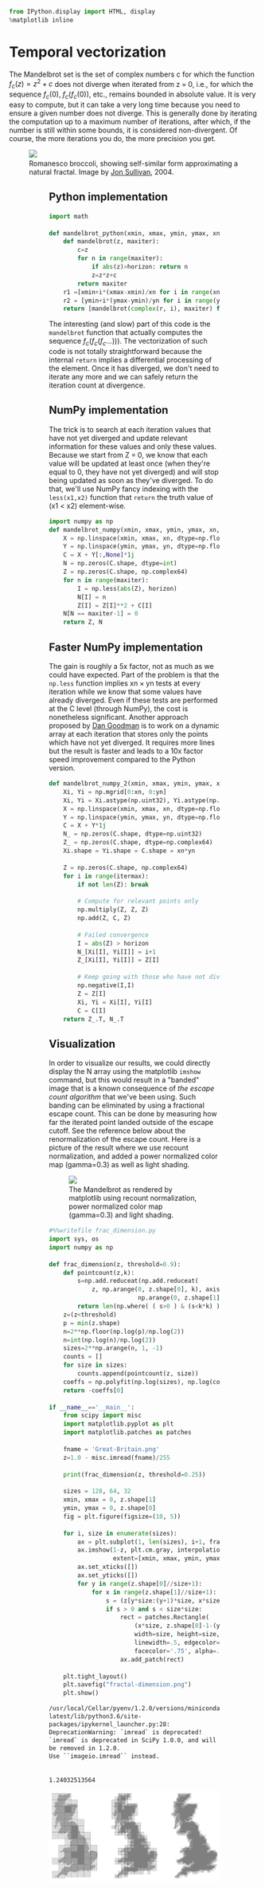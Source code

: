 

```python
from IPython.display import HTML, display
%matplotlib inline
```

# Temporal vectorization
The Mandelbrot set is the set of complex numbers c for which the function $f_c(z) = z^2 + c$ does not diverge when iterated from z = 0, i.e., for which the sequence $f_c(0)$, $f_c(f_c(0))$, etc., remains bounded in absolute value. It is very easy to compute, but it can take a very long time because you need to ensure a given number does not diverge. This is generally done by iterating the computation up to a maximum number of iterations, after which, if the number is still within some bounds, it is considered non-divergent. Of course, the more iterations you do, the more precision you get.

<figure>
<img src=http://www.labri.fr/perso/nrougier/from-python-to-numpy/data/Fractal-Broccoli-cropped.jpg>
    <figcaption>Romanesco broccoli, showing self-similar form approximating a natural fractal. Image by <a href=https://commons.wikimedia.org/wiki/File:Fractal_Broccoli.jpg>Jon Sullivan</a>, 2004.</figcaption>
<figure>


## Python implementation


```python
import math

def mandelbrot_python(xmin, xmax, ymin, ymax, xn, yn, maxiter, horizon=2.0):
    def mandelbrot(z, maxiter):
        c=z
        for n in range(maxiter):
            if abs(z)>horizon: return n
            z=z*z+c
        return maxiter
    r1 =[xmin+i*(xmax-xmin)/xn for i in range(xn)]
    r2 = [ymin+i*(ymax-ymin)/yn for i in range(yn)]
    return [mandelbrot(complex(r, i), maxiter) for r in r1 for i in r2]
```

The interesting (and slow) part of this code is the `mandelbrot` function that actually computes the sequence $f_c(f_c(f_c...)))$. The vectorization of such code is not totally straightforward because the internal `return` implies a differential processing of the element. Once it has diverged, we don't need to iterate any more and we can safely return the iteration count at divergence.

## NumPy implementation
The trick is to search at each iteration values that have not yet diverged and update relevant information for these values and only these values. Because we start from Z = 0, we know that each value will be updated at least once (when they're equal to 0, they have not yet diverged) and will stop being updated as soon as they've diverged. To do that, we'll use NumPy fancy indexing with the `less(x1,x2)` function that `return` the truth value of (x1 < x2) element-wise.


```python
import numpy as np
def mandelbrot_numpy(xmin, xmax, ymin, ymax, xn, yn, maxiter, horizon=2.0):
    X = np.linspace(xmin, xmax, xn, dtype=np.float32)
    Y = np.linspace(ymin, ymax, yn, dtype=np.float32)
    C = X + Y[:,None]*1j
    N = np.zeros(C.shape, dtype=int)
    Z = np.zeros(C.shape, np.complex64)
    for n in range(maxiter):
        I = np.less(abs(Z), horizon)
        N[I] = n
        Z[I] = Z[I]**2 + C[I]
    N[N == maxiter-1] = 0
    return Z, N
```

## Faster NumPy implementation
The gain is roughly a 5x factor, not as much as we could have expected. Part of the problem is that the `np.less` function implies xn × yn tests at every iteration while we know that some values have already diverged. Even if these tests are performed at the C level (through NumPy), the cost is nonetheless significant. Another approach proposed by [Dan Goodman][] is to work on a dynamic array at each iteration that stores only the points which have not yet diverged. It requires more lines but the result is faster and leads to a 10x factor speed improvement compared to the Python version.

[Dan Goodman]: https://thesamovar.wordpress.com


```python
def mandelbrot_numpy_2(xmin, xmax, ymin, ymax, xn, yn, itermax, horizon=2.0):
    Xi, Yi = np.mgrid[0:xn, 0:yn]
    Xi, Yi = Xi.astype(np.uint32), Yi.astype(np.uint32)
    X = np.linspace(xmin, xmax, xn, dtype=np.float32)[Xi]
    Y = np.linspace(ymin, ymax, yn, dtype=np.float32)[Yi]
    C = X + Y*1j
    N_ = np.zeros(C.shape, dtype=np.uint32)
    Z_ = np.zeros(C.shape, dtype=np.complex64)
    Xi.shape = Yi.shape = C.shape = xn*yn

    Z = np.zeros(C.shape, np.complex64)
    for i in range(itermax):
        if not len(Z): break

        # Compute for relevant points only
        np.multiply(Z, Z, Z)
        np.add(Z, C, Z)

        # Failed convergence
        I = abs(Z) > horizon
        N_[Xi[I], Yi[I]] = i+1
        Z_[Xi[I], Yi[I]] = Z[I]

        # Keep going with those who have not diverged yet
        np.negative(I,I)
        Z = Z[I]
        Xi, Yi = Xi[I], Yi[I]
        C = C[I]
    return Z_.T, N_.T
```

## Visualization
In order to visualize our results, we could directly display the N array using the matplotlib `imshow` command, but this would result in a "banded" image that is a known consequence of *the escape count algorithm* that we've been using. Such banding can be eliminated by using a fractional escape count. This can be done by measuring how far the iterated point landed outside of the escape cutoff. See the reference below about the renormalization of the escape count. Here is a picture of the result where we use recount normalization, and added a power normalized color map (gamma=0.3) as well as light shading.

<figure>
<img src=http://www.labri.fr/perso/nrougier/from-python-to-numpy/data/mandelbrot.png>
<figcaption>The Mandelbrot as rendered by matplotlib using recount normalization, power normalized color map (gamma=0.3) and light shading.</figcaption>
</figure>



```python
#%%writefile frac_dimension.py
import sys, os
import numpy as np

def frac_dimension(z, threshold=0.9):
    def pointcount(z,k):
        s=np.add.reduceat(np.add.reduceat(
            z, np.arange(0, z.shape[0], k), axis=0 ),
                         np.arange(0, z.shape[1], k), axis=1)
        return len(np.where( ( s>0 ) & (s<k*k) )[0])
    z=(z<threshold)
    p = min(z.shape)
    n=2**np.floor(np.log(p)/np.log(2))
    n=int(np.log(n)/np.log(2))
    sizes=2**np.arange(n, 1, -1)
    counts = []
    for size in sizes:
        counts.append(pointcount(z, size))
    coeffs = np.polyfit(np.log(sizes), np.log(counts), 1)
    return -coeffs[0]

if __name__=='__main__':
    from scipy import misc
    import matplotlib.pyplot as plt
    import matplotlib.patches as patches
    
    fname = 'Great-Britain.png'
    z=1.0 - misc.imread(fname)/255
    
    print(frac_dimension(z, threshold=0.25))
    
    sizes = 128, 64, 32
    xmin, xmax = 0, z.shape[1]
    ymin, ymax = 0, z.shape[0]
    fig = plt.figure(figsize=(10, 5))

    for i, size in enumerate(sizes):
        ax = plt.subplot(1, len(sizes), i+1, frameon=False)
        ax.imshow(1-z, plt.cm.gray, interpolation="bicubic", vmin=0, vmax=1,
                  extent=[xmin, xmax, ymin, ymax], origin="upper")
        ax.set_xticks([])
        ax.set_yticks([])
        for y in range(z.shape[0]//size+1):
            for x in range(z.shape[1]//size+1):
                s = (z[y*size:(y+1)*size, x*size:(x+1)*size] > 0.25).sum()
                if s > 0 and s < size*size:
                    rect = patches.Rectangle(
                        (x*size, z.shape[0]-1-(y+1)*size),
                        width=size, height=size,
                        linewidth=.5, edgecolor='.25',
                        facecolor='.75', alpha=.5)
                    ax.add_patch(rect)

    plt.tight_layout()
    plt.savefig("fractal-dimension.png")
    plt.show()

```

    /usr/local/Cellar/pyenv/1.2.0/versions/miniconda3-latest/lib/python3.6/site-packages/ipykernel_launcher.py:28: DeprecationWarning: `imread` is deprecated!
    `imread` is deprecated in SciPy 1.0.0, and will be removed in 1.2.0.
    Use ``imageio.imread`` instead.


    1.24032513564



![png](output_10_2.png)



